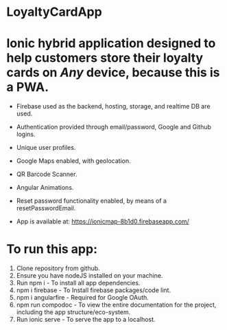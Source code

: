 # LoyaltyCardApp

# Ionic hybrid application designed to help customers store their loyalty cards on *Any* device, because this is a PWA.
* Firebase used as the backend, hosting, storage, and realtime DB are used.
* Authentication provided through email/password, Google and Github logins.
* Unique user profiles.
* Google Maps enabled, with geolocation.
* QR Barcode Scanner.
* Angular Animations.
* Reset password functionality enabled, by means of a resetPasswordEmail.

* App is available at: https://ionicmap-8b1d0.firebaseapp.com/

# To run this app: 
1. Clone repository from github.
2. Ensure you have nodeJS installed on your machine.
3. Run npm i - To install all app dependencies.
4. npm i firebase - To Install firebase packages/code lint.
5. npm i angularfire - Required for Google OAuth.
6. npm run compodoc - To view the entire documentation for the project, including the app structure/eco-system.
7. Run ionic serve - To serve the app to a localhost.

